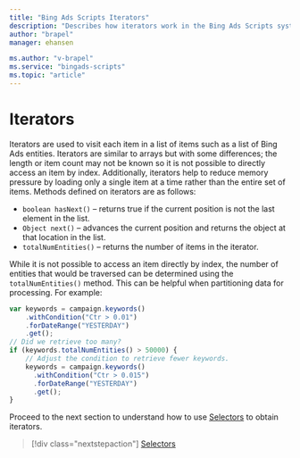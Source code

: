 ```yaml
---
title: "Bing Ads Scripts Iterators"
description: "Describes how iterators work in the Bing Ads Scripts system."
author: "brapel"
manager: ehansen

ms.author: "v-brapel"
ms.service: "bingads-scripts"
ms.topic: "article"
---
```


# Iterators

Iterators are used to visit each item in a list of items such as a list of Bing Ads entities. Iterators are similar to arrays but with some differences; the length or item count may not be known so it is not possible to directly access an item by index. Additionally, iterators help to reduce memory pressure by loading only a single item at a time rather than the entire set of items.  Methods defined on iterators are as follows:

- <code>boolean hasNext()</code> – returns true if the current position is not the last element in the list.
- <code>Object next()</code> – advances the current position and returns the object at that location in the list.
- <code>totalNumEntities()</code> – returns the number of items in the iterator.

While it is not possible to access an item directly by index, the number of entities that would be traversed can be determined using the `totalNumEntities()` method.  This can be helpful when partitioning data for processing.  For example:

```javascript
var keywords = campaign.keywords()
    .withCondition("Ctr > 0.01")
    .forDateRange("YESTERDAY")
    .get();
// Did we retrieve too many?
if (keywords.totalNumEntities() > 50000) {
    // Adjust the condition to retrieve fewer keywords.
    keywords = campaign.keywords()
      .withCondition("Ctr > 0.015")
      .forDateRange("YESTERDAY")
      .get();
}
```

Proceed to the next section to understand how to use [Selectors](./selectors.md) to obtain iterators.
> [!div class="nextstepaction"]
> [Selectors](./selectors.md)